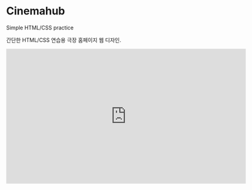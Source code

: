 # Cinemahub
Simple HTML/CSS practice

간단한 HTML/CSS 연습용 극장 홈페이지 웹 디자인.

<iframe width="640" height="360" src="https://drive.google.com/file/d/1S2Ps-i76EgfwnWZVp85tUFuhp5AX6UHK/view"  
 frameborder="0" allow="autoplay; encrypted-media" allowfullscreen></iframe>  
